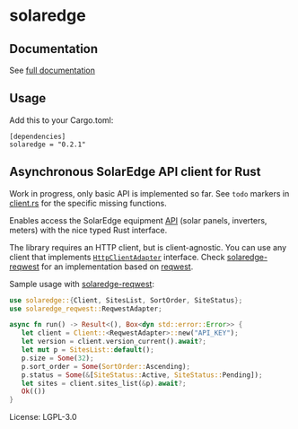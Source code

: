 # solaredge

## Documentation

See [full documentation](https://docs.rs/solaredge)

## Usage

Add this to your Cargo.toml:
```
[dependencies]
solaredge = "0.2.1"
```

## Asynchronous SolarEdge API client for Rust

Work in progress, only basic API is implemented so far. See `todo` markers in
[client.rs](https://github.com/twistedfall/solaredge/blob/master/solaredge/src/client.rs) for
the specific missing functions.

Enables access the SolarEdge equipment [API](https://www.solaredge.com/sites/default/files/se_monitoring_api.pdf)
(solar panels, inverters, meters) with the nice typed Rust interface.

The library requires an HTTP client, but is client-agnostic. You can use any client that implements
[`HttpClientAdapter`](https://docs.rs/solaredge/*/solaredge/trait.HttpClientAdapter.html) interface.
Check [solaredge-reqwest](https://crates.io/crates/solaredge-reqwest) for an implementation based
on [reqwest](https://crates.io/crates/reqwest).

Sample usage with [solaredge-reqwest](https://crates.io/crates/solaredge-reqwest):
```rust
use solaredge::{Client, SitesList, SortOrder, SiteStatus};
use solaredge_reqwest::ReqwestAdapter;

async fn run() -> Result<(), Box<dyn std::error::Error>> {
   let client = Client::<ReqwestAdapter>::new("API_KEY");
   let version = client.version_current().await?;
   let mut p = SitesList::default();
   p.size = Some(32);
   p.sort_order = Some(SortOrder::Ascending);
   p.status = Some(&[SiteStatus::Active, SiteStatus::Pending]);
   let sites = client.sites_list(&p).await?;
   Ok(())
}
```

License: LGPL-3.0
